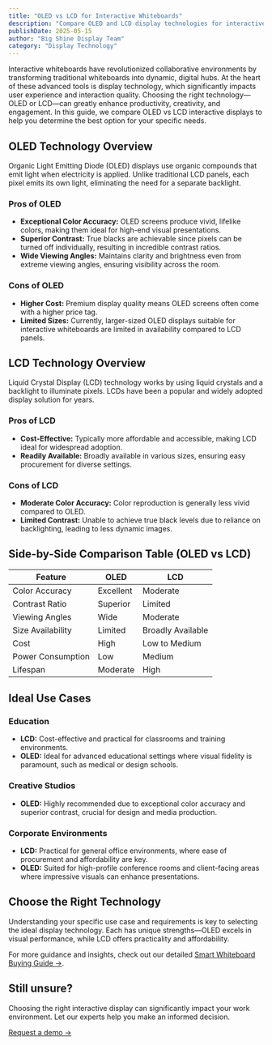 ```yaml
---
title: "OLED vs LCD for Interactive Whiteboards"
description: "Compare OLED and LCD display technologies for interactive whiteboards to determine which option best suits your specific needs for color accuracy, contrast, viewing angles, and budget."
publishDate: 2025-05-15
author: "Big Shine Display Team"
category: "Display Technology"
---
```


Interactive whiteboards have revolutionized collaborative environments by transforming traditional whiteboards into dynamic, digital hubs. At the heart of these advanced tools is display technology, which significantly impacts user experience and interaction quality. Choosing the right technology—OLED or LCD—can greatly enhance productivity, creativity, and engagement. In this guide, we compare OLED vs LCD interactive displays to help you determine the best option for your specific needs.

## OLED Technology Overview

Organic Light Emitting Diode (OLED) displays use organic compounds that emit light when electricity is applied. Unlike traditional LCD panels, each pixel emits its own light, eliminating the need for a separate backlight.

### Pros of OLED

- **Exceptional Color Accuracy:** OLED screens produce vivid, lifelike colors, making them ideal for high-end visual presentations.
- **Superior Contrast:** True blacks are achievable since pixels can be turned off individually, resulting in incredible contrast ratios.
- **Wide Viewing Angles:** Maintains clarity and brightness even from extreme viewing angles, ensuring visibility across the room.

### Cons of OLED

- **Higher Cost:** Premium display quality means OLED screens often come with a higher price tag.
- **Limited Sizes:** Currently, larger-sized OLED displays suitable for interactive whiteboards are limited in availability compared to LCD panels.

## LCD Technology Overview

Liquid Crystal Display (LCD) technology works by using liquid crystals and a backlight to illuminate pixels. LCDs have been a popular and widely adopted display solution for years.

### Pros of LCD

- **Cost-Effective:** Typically more affordable and accessible, making LCD ideal for widespread adoption.
- **Readily Available:** Broadly available in various sizes, ensuring easy procurement for diverse settings.

### Cons of LCD

- **Moderate Color Accuracy:** Color reproduction is generally less vivid compared to OLED.
- **Limited Contrast:** Unable to achieve true black levels due to reliance on backlighting, leading to less dynamic images.

## Side-by-Side Comparison Table (OLED vs LCD)

| Feature           | OLED      | LCD               |
| ----------------- | --------- | ----------------- |
| Color Accuracy    | Excellent | Moderate          |
| Contrast Ratio    | Superior  | Limited           |
| Viewing Angles    | Wide      | Moderate          |
| Size Availability | Limited   | Broadly Available |
| Cost              | High      | Low to Medium     |
| Power Consumption | Low       | Medium            |
| Lifespan          | Moderate  | High              |

## Ideal Use Cases

### Education

- **LCD:** Cost-effective and practical for classrooms and training environments.
- **OLED:** Ideal for advanced educational settings where visual fidelity is paramount, such as medical or design schools.

### Creative Studios

- **OLED:** Highly recommended due to exceptional color accuracy and superior contrast, crucial for design and media production.

### Corporate Environments

- **LCD:** Practical for general office environments, where ease of procurement and affordability are key.
- **OLED:** Suited for high-profile conference rooms and client-facing areas where impressive visuals can enhance presentations.

## Choose the Right Technology

Understanding your specific use case and requirements is key to selecting the ideal display technology. Each has unique strengths—OLED excels in visual performance, while LCD offers practicality and affordability.

For more guidance and insights, check out our detailed [Smart Whiteboard Buying Guide →](/smart-whiteboard-buying-guide).

## Still unsure?

Choosing the right interactive display can significantly impact your work environment. Let our experts help you make an informed decision.

[Request a demo →](/contact)
